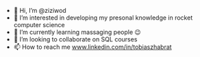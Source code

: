 - 👋 Hi, I’m @ziziwod
- 👀 I’m interested in developing my presonal knowledge in rocket computer science
- 🌱 I’m currently learning massaging people :wink: 
- 💞️ I’m looking to collaborate on SQL courses
- 📫 How to reach me www.linkedin.com/in/tobiaszhabrat

<!---
ziziwod/ziziwod is a ✨ special ✨ repository because its `README.md` (this file) appears on your GitHub profile.
You can click the Preview link to take a look at your changes.
--->

